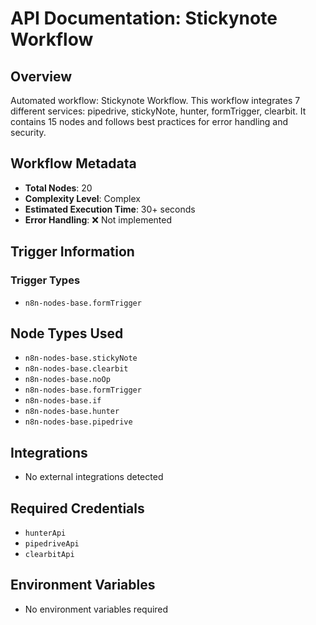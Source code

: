 # API Documentation: Stickynote Workflow

## Overview
Automated workflow: Stickynote Workflow. This workflow integrates 7 different services: pipedrive, stickyNote, hunter, formTrigger, clearbit. It contains 15 nodes and follows best practices for error handling and security.

## Workflow Metadata
- **Total Nodes**: 20
- **Complexity Level**: Complex
- **Estimated Execution Time**: 30+ seconds
- **Error Handling**: ❌ Not implemented

## Trigger Information
### Trigger Types
- `n8n-nodes-base.formTrigger`

## Node Types Used
- `n8n-nodes-base.stickyNote`
- `n8n-nodes-base.clearbit`
- `n8n-nodes-base.noOp`
- `n8n-nodes-base.formTrigger`
- `n8n-nodes-base.if`
- `n8n-nodes-base.hunter`
- `n8n-nodes-base.pipedrive`

## Integrations
- No external integrations detected

## Required Credentials
- `hunterApi`
- `pipedriveApi`
- `clearbitApi`

## Environment Variables
- No environment variables required
